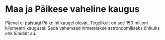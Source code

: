 # Maa ja Päikese vaheline kaugus

Päeval ei paistagi Päike nii kaugel olevat. Tegelikult on see 150 miljoni
kilomeetri kaugusel. Seda vahemaad nimetatakse astronoomiliseks ühikuks ehk
lühidalt aü.

